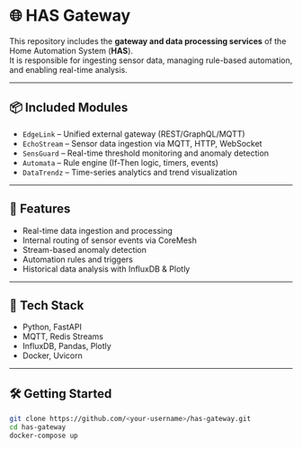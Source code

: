 # 🌐 HAS Gateway

This repository includes the **gateway and data processing services** of the Home Automation System (**HAS**).  
It is responsible for ingesting sensor data, managing rule-based automation, and enabling real-time analysis.

---

## 📦 Included Modules

- `EdgeLink` – Unified external gateway (REST/GraphQL/MQTT)
- `EchoStream` – Sensor data ingestion via MQTT, HTTP, WebSocket
- `SensGuard` – Real-time threshold monitoring and anomaly detection
- `Automata` – Rule engine (If-Then logic, timers, events)
- `DataTrendz` – Time-series analytics and trend visualization

---

## 🚀 Features

- Real-time data ingestion and processing
- Internal routing of sensor events via CoreMesh
- Stream-based anomaly detection
- Automation rules and triggers
- Historical data analysis with InfluxDB & Plotly

---

## 🧱 Tech Stack

- Python, FastAPI
- MQTT, Redis Streams
- InfluxDB, Pandas, Plotly
- Docker, Uvicorn

---

## 🛠️ Getting Started

```bash
git clone https://github.com/<your-username>/has-gateway.git
cd has-gateway
docker-compose up

